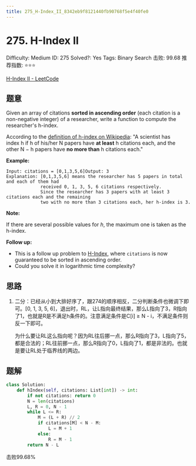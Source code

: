 ```yaml
---
title: 275_H-Index_II_8342eb9f8121440fb90768f5e4f40fe0
---
```


# 275. H-Index II

Difficulty: Medium
ID: 275
Solved?: Yes
Tags: Binary Search
击败: 99.68
推荐指数: ⭐⭐⭐

[H-Index II - LeetCode](https://leetcode.com/problems/h-index-ii/)

## 题意

Given an array of citations **sorted in ascending order** (each citation is a non-negative integer) of a researcher, write a function to compute the researcher's h-index.

According to the [definition of h-index on Wikipedia](https://en.wikipedia.org/wiki/H-index): "A scientist has index h if h of his/her N papers have **at least** h citations each, and the other N − h papers have **no more than** h citations each."

**Example:**

```
Input: citations = [0,1,3,5,6]Output: 3 
Explanation: [0,1,3,5,6] means the researcher has 5 papers in total and each of them had 
             received 0, 1, 3, 5, 6 citations respectively. 
             Since the researcher has 3 papers with at least 3 citations each and the remaining 
             two with no more than 3 citations each, her h-index is 3.
```

**Note:**

If there are several possible values for *h*, the maximum one is taken as the h-index.

**Follow up:**

- This is a follow up problem to [H-Index](https://leetcode.com/problems/h-index/description/), where `citations` is now guaranteed to be sorted in ascending order.
- Could you solve it in logarithmic time complexity?

## 思路

1. 二分：已经从小到大排好序了，跟274的顺序相反，二分判断条件也微调下即可。[0, 1, 3, 5, 6]，退出时，RL，让L指向最终结果，那么L指向了3，R指向了1，也就是R是不满足h条件的。注意满足条件是C[i] ≥ N - i，不满足条件则反一下即可。
    
    为什么要让RL这么指向呢？因为RL往后挪一点，那么R指向了3，L指向了5，都是合法的；RL往前挪一点，那么R指向了0，L指向了1，都是非法的。也就是要让RL处于临界线的两边。
    

## 题解

```python
class Solution:
    def hIndex(self, citations: List[int]) -> int:
        if not citations: return 0
        N = len(citations)
        L, R = 0, N - 1
        while L <= R:
            M = (L + R) // 2
            if citations[M] < N - M:
                L = M + 1
            else:
                R = M - 1
        return N - L
```

击败99.68%